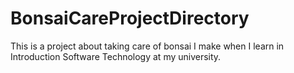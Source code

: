 # BonsaiCareProjectDirectory
This is a project about taking care of bonsai I make when I learn in Introduction Software Technology at my university.
